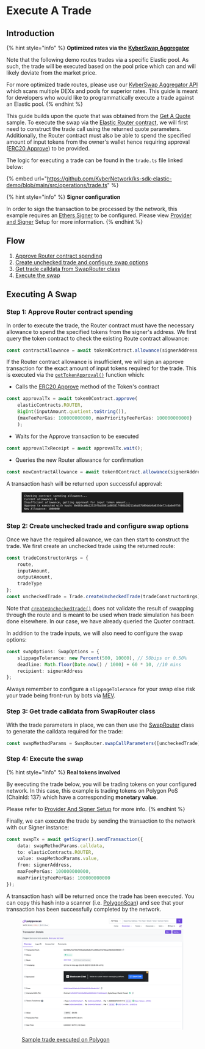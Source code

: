 # Execute A Trade

## Introduction

{% hint style="info" %}
**Optimized rates via the** [**KyberSwap Aggregator**](../../../kyberswap-solutions/kyberswap-aggregator/)

Note that the following demo routes trades via a specific Elastic pool. As such, the trade will be executed based on the pool price which can and will likely deviate from the market price.&#x20;

For more optimized trade routes, please use our [KyberSwap Aggregator API](../../../kyberswap-solutions/kyberswap-aggregator/aggregator-api-specification/) which scans multiple DEXs and pools for superior rates. This guide is meant for developers who would like to programmatically execute a trade against an Elastic pool.
{% endhint %}

This guide builds upon the quote that was obtained from the [Get A Quote](get-a-quote.md) sample. To execute the swap via the [Elastic Router contract](../../kyberswap-elastic/contracts/elastic-contract-addresses.md), we will first need to construct the trade call using the returned quote parameters. Additionally, the Router contract must also be able to spend the specified amount of input tokens from the owner's wallet hence requiring approval ([ERC20 Approve](https://docs.openzeppelin.com/contracts/4.x/api/token/erc20#IERC20-approve-address-uint256-)) to be provided.

The logic for executing a trade can be found in the `trade.ts` file linked below:

{% embed url="https://github.com/KyberNetwork/ks-sdk-elastic-demo/blob/main/src/operations/trade.ts" %}

{% hint style="info" %}
**Signer configuration**

In order to sign the transaction to be processed by the network, this example requires an [Ethers Signer](https://docs.ethers.org/v6/api/providers/#Signer) to be configured. Please view [Provider and Signer](environment-setup.md#provider-and-signer-setup) Setup for more information.
{% endhint %}

## Flow

1. [Approve Router contract spending](execute-a-trade.md#step-1-approve-router-contract-spending)
2. [Create unchecked trade and configure swap options](execute-a-trade.md#step-2-create-unchecked-trade-and-configure-swap-options)
3. [Get trade calldata from SwapRouter class](execute-a-trade.md#step-3-get-trade-calldata-from-swaprouter-class)
4. [Execute the swap](execute-a-trade.md#step-4-execute-the-swap)

## Executing A Swap

### Step 1: Approve Router contract spending

In order to execute the trade, the Router contract must have the necessary allowance to spend the specified tokens from the signer's address. We first query the token contract to check the existing Route contract allowance:

```typescript
const contractAllowance = await token0Contract.allowance(signerAddress, elasticContracts.ROUTER);
```

If the Router contract allowance is insufficient, we will sign an approve transaction for the exact amount of input tokens required for the trade. This is executed via the [`getTokenApproval()`](https://github.com/KyberNetwork/ks-sdk-elastic-demo/blob/26d7e412409c780cd0be4835c51427b9727ae0f5/src/operations/trade.ts#L75) function which:

* Calls the [ERC20 Approve](https://docs.openzeppelin.com/contracts/4.x/api/token/erc20#IERC20-approve-address-uint256-) method of the Token's contract

```typescript
const approvalTx = await token0Contract.approve(
    elasticContracts.ROUTER, 
    BigInt(inputAmount.quotient.toString()), 
    {maxFeePerGas: 100000000000, maxPriorityFeePerGas: 100000000000}
    );
```

* Waits for the Approve transaction to be executed

```typescript
const approvalTxReceipt = await approvalTx.wait();
```

* Queries the new Router allowance for confirmation

```typescript
const newContractAllowance = await token0Contract.allowance(signerAddress, elasticContracts.ROUTER)
```

A transaction hash will be returned upon successful approval:

<figure><img src="../../../.gitbook/assets/ElasticSDK_Trade_Approval.png" alt=""><figcaption></figcaption></figure>

### Step 2:  Create unchecked trade and configure swap options

Once we have the required allowance, we can then start to construct the trade. We first create an unchecked trade using the returned route:

```typescript
const tradeConstructorArgs = {
    route,
    inputAmount,
    outputAmount,
    tradeType
};
const uncheckedTrade = Trade.createUncheckedTrade(tradeConstructorArgs);
```

Note that [`createUncheckedTrade()`](../classes/trade.md#createuncheckedtrade-public-static) does not validate the result of swapping through the route and is meant to be used when trade simulation has been done elsewhere. In our case, we have already queried the Quoter contract.

In addition to the trade inputs, we will also need to configure the swap options:

```typescript
const swapOptions: SwapOptions = {
    slippageTolerance: new Percent(500, 10000), // 50bips or 0.50%
    deadline: Math.floor(Date.now() / 1000) + 60 * 10, //10 mins
    recipient: signerAddress
};
```

Always remember to configure a `slippageTolerance` for your swap else risk your trade being front-run by bots via [MEV](../../../getting-started/foundational-topics/decentralized-finance/maximal-extractable-value-mev.md).

### Step 3: Get trade calldata from SwapRouter class

With the trade parameters in place, we can then use the [SwapRouter](../classes/swaprouter.md) class to generate the calldata required for the trade:

```typescript
const swapMethodParams = SwapRouter.swapCallParameters([uncheckedTrade], swapOptions);
```

### Step 4: Execute the swap

{% hint style="info" %}
**Real tokens involved**

By executing the trade below, you will be trading tokens on your configured network. In this case, this example is trading tokens on Polygon PoS (ChainId: 137) which have a corresponding **monetary value**.&#x20;

Please refer to [Provider And Signer Setup](environment-setup.md#provider-and-signer-setup) for more info.
{% endhint %}

Finally, we can execute the trade by sending the transaction to the network with our Signer instance:

```typescript
const swapTx = await getSigner().sendTransaction({
    data: swapMethodParams.calldata,
    to: elasticContracts.ROUTER,
    value: swapMethodParams.value,
    from: signerAddress,
    maxFeePerGas: 100000000000,
    maxPriorityFeePerGas: 100000000000
});
```

A transaction hash will be returned once the trade has been executed. You can copy this hash into a scanner (i.e. [PolygonScan](https://polygonscan.com/)) and see that your transaction has been successfully completed by the network.

<figure><img src="../../../.gitbook/assets/ElasticSDK_Trade_Executed.png" alt=""><figcaption><p><a href="https://polygonscan.com/tx/0x21884a7efd746ef7003ba60a69a8e37ac2669ee57af746eae4f8b552b0989200">Sample trade executed on Polygon</a></p></figcaption></figure>
